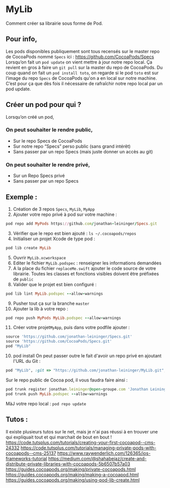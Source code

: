 # MyLib

Comment créer sa librairie sous forme de Pod.


## Pour info, 
Les pods disponibles publiquement sont tous recensés sur le master repo de CocoaPods nommé `Specs` ici : https://github.com/CocoaPods/Specs 
Lorsqu’on fait un `pod update` on vient mettre à jour notre repo local. Ça revient en gros à faire un `git pull` sur la master du repo de CocoaPods. 
Du coup quand on fait un `pod install toto`, on regarde si le pod `toto` est sur l’image du repo `Specs` de CocoaPods qu'on a en local sur notre machine. C’est pour ça que dès fois il nécessaire de rafraîchir notre repo local par un pod update.


## Créer un pod pour qui ?
Lorsqu’on créé un pod, 

### On peut souhaiter le rendre public, 
* Sur le repo Specs de CocoaPods 
* Sur notre repo “Specs” perso public (sans grand intérêt)
* Sans passer par un repo Specs (mais juste donner un accès au git)

### On peut souhaiter le rendre privé,
* Sur un Repo Specs privé
* Sans passer par un repo Specs


## Exemple :
1) Création de 3 repos `Specs`, `MyLib`, `MyApp`
2) Ajouter votre repo privé à pod sur votre machine : 
```ruby
pod repo add MyPods https://github.com/jonathan-leininger/Specs.git
``````
3) Vérifier que le repo est bien ajouté : `ls ~/.cocoapods/repos`
4) Initialiser un projet Xcode de type pod : 
```ruby
pod lib create MyLib
``````
5) Ouvrir `MyLib.xcworkspace`
6) Editer le fichier `MyLib.podspec` : renseigner les informations demandées
7) A la place du fichier `replaceMe.swift` ajouter le code source de votre librairie. Toutes les classes et fonctions visibles doivent être préfixées de `public`
8) Valider que le projet est bien configuré : 
```ruby
pod lib lint MyLib.podspec --allow-warnings
``````
9) Pusher tout ça sur la branche `master`
10) Ajouter la lib à votre repo : 
```ruby
pod repo push MyPods MyLib.podspec --allow-warnings
``````
11) Créer votre projet`MyApp`, puis dans votre podfile ajouter :
```ruby
source 'https://github.com/jonathan-leininger/Specs.git'
source 'https://github.com/CocoaPods/Specs.git'
pod "MyLib"
``````
10) pod install
On peut passer outre le fait d'avoir un repo privé en ajoutant l'URL du Git : 
```ruby
pod "MyLib", :git => "https://github.com/jonathan-leininger/MyLib.git", :tag => '0.9.3'
``````
Sur le repo public de Cocoa pod, il vous faudra faire ainsi :
```ruby
pod trunk register jonathan.leininger@open-groupe.com 'Jonathan Leininger'
pod trunk push MyLib.podspec --allow-warnings
``````
MàJ votre repo local : `pod repo update`


## Tutos :
Il existe plusieurs tutos sur le net, mais je n'ai pas réussi à en trouver une qui expliquait tout et qui marchait de bout en bout !
https://code.tutsplus.com/tutorials/creating-your-first-cocoapod--cms-24332
https://code.tutsplus.com/tutorials/managing-private-pods-with-cocoapods--cms-25137
https://www.raywenderlich.com/126365/ios-frameworks-tutorial
https://medium.com/@shahabejaz/create-and-distribute-private-libraries-with-cocoapods-5b6507b57a03
https://guides.cocoapods.org/making/private-cocoapods.html
https://guides.cocoapods.org/making/making-a-cocoapod.html
https://guides.cocoapods.org/making/using-pod-lib-create.html
